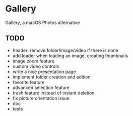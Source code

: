 # Gallery

Gallery, a macOS Photos alternative


## TODO

* header: remove folder/image/video if there is none
* add loader when loading an image, creating thumbnails
* image zoom feature
* custom video controls
* write a nice presentation page
* implement folder creation and edition
* favorite feature
* advanced selection feature
* trash feature instead of instant deletion
* fix picture orientation issue
* doc
* tests
